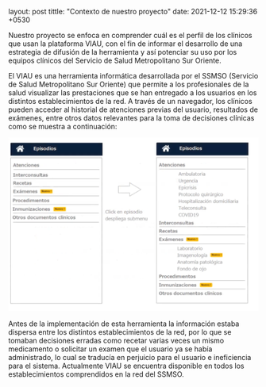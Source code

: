 layout: post
tittle: "Contexto de nuestro proyecto"
date: 2021-12-12 15:29:36 +0530

Nuestro proyecto se enfoca en comprender cuál es el perfil de los clínicos que usan la plataforma VIAU, con el fin de informar el desarrollo de una estrategia de difusión de la herramienta y así potenciar su uso por los equipos clínicos del Servicio de Salud Metropolitano Sur Oriente.

El VIAU es una herramienta informática desarrollada por el SSMSO (Servicio de Salud Metropolitano Sur Oriente) que permite a los profesionales de la salud visualizar las prestaciones que se han entregado a los usuarios en los distintos establecimientos de la red.
A través de un navegador, los clínicos pueden acceder al historial de atenciones previas del usuario, resultados de exámenes, entre otros datos relevantes para la toma de decisiones clínicas como se muestra a continuación:

![imagen](imagenes/EJEMPLO_VIAU.png)

Antes de la implementación de esta herramienta la información estaba dispersa entre los distintos establecimientos de la red, por lo que se tomaban decisiones erradas como recetar varias veces un mismo medicamento o solicitar un examen que el usuario ya se había administrado, lo cual se traducía en perjuicio para el usuario e ineficiencia para el sistema.
Actualmente VIAU se encuentra disponible en todos los establecimientos comprendidos en la red del SSMSO. 

